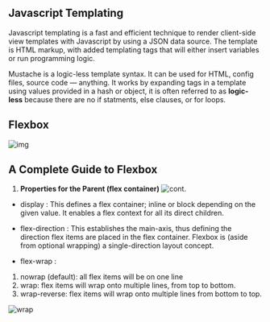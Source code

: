 ## Javascript Templating

Javascript templating is a fast and efficient technique to render client-side view templates with Javascript by using a JSON data source. The template is HTML markup, with added templating tags that will either insert variables or run programming logic.

Mustache is a logic-less template syntax. It can be used for HTML, config files, source code — anything. It works by expanding tags in a template using values provided in a hash or object, it is often referred to as **logic-less** because there are no if statments, else clauses, or for loops.

## Flexbox
![img](https://miro.medium.com/max/5992/1*gaN7h99jHpTAP1ba3AWKng.png)

## A Complete Guide to Flexbox 

1. **Properties for the Parent (flex container)**
![cont.](https://css-tricks.com/wp-content/uploads/2018/10/01-container.svg)
- display : This defines a flex container; inline or block depending on the given value. It enables a flex context for all its direct children.

- flex-direction : This establishes the main-axis, thus defining the direction flex items are placed in the flex container. Flexbox is (aside from optional wrapping) a single-direction layout concept. 

- flex-wrap :
1. nowrap (default): all flex items will be on one line
2. wrap: flex items will wrap onto multiple lines, from top to bottom.
3. wrap-reverse: flex items will wrap onto multiple lines from bottom to top.

![wrap](https://webdesignerwall.com/wp-content/uploads/2017/01/wrap.jpg)

